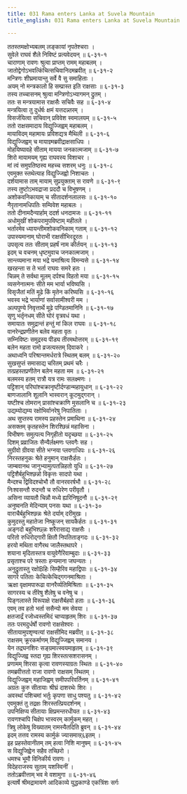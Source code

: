 ```yaml
---
title: 031 Rama enters Lanka at Suvela Mountain
title_english: 031 Rama enters Lanka at Suvela Mountain

---
```

ततस्तमक्षोभ्यबलम् लङ्कायां नृपतेश्चराः ।  
सुवेले राघवं शैले निविष्टं प्रत्यवेदयन् ॥ ६-३१-१  
चाराणाम् रावणः श्रुत्वा प्राप्तम् रामम् महाबलम् ।  
जातोद्वेगोऽभवत्किंचित्सचिवानिदमब्रवीत् ॥ ६-३१-२  
मन्त्रिणः शीघ्रमायान्तु सर्वे वै सु समाहिताः ।  
अयम् नो मन्त्रकालो हि सम्प्रास्त इति राक्षसाः ॥ ६-३१-३  
तस्य तच्चासनम् श्रुत्वा मन्त्रिणोऽभ्यागमन् द्रुतम् ।  
ततः स मन्त्रयामास राक्षसैः सचिवैः सह ॥ ६-३१-४  
मन्त्रयित्वा तु दुर्धर्षः क्षमं यत्तदन्न्तरम् ।  
विसर्जयित्वा सचिवान् प्रविवेश स्वमालयम् ॥ ६-३१-५  
ततो राक्षसमादाय विद्युज्जिह्वम् महाबलम् ।  
मायाविदम् महामायः प्रविशद्यत्र मैथिली ॥ ६-३१-६  
विद्युज्जिह्वम् च मायाज्ञ्मब्रवीद्राक्षसाधिपः ।  
मोहयिष्यावहे सीताम् मायया जनकात्मजाम् ॥ ६-३१-७  
शिरो मायामयम् गृह्य राघवस्य विशाचर ।  
मां त्वं समुपतिष्ठस्व महच्च सशरम् धनुः ॥ ६-३१-८  
एवमुक्त स्तथेत्याह विद्युज्जिह्वो निशाचतः ।  
दर्शयामास ताम् मायाम् सुप्रयुक्ताम् स रावणे ॥ ६-३१-९  
तस्य तुष्टोऽभवद्राजा प्रददौ च विभूषणम् ।  
अशोकवनिकायाम् च सीतादर्शनलालसः ॥ ६-३१-१०  
नैरृतानामधिपतिः सम्विवेश महाबलः ।  
ततो दीनामदैन्यार्हाम् ददर्श धनदामजः ॥ ६-३१-११  
अधोमुखीं शोकपरामुपविष्टाम् महीतले ।  
भर्तारमेव ध्यायन्तीमशोकवनिकाम् गताम् ॥ ६-३१-१२  
उपास्यमानाम् घोराभी राक्षसीभिरदूरतः ।  
उपसृत्य ततः सीताम् प्रहर्षं नाम कीर्तयन् ॥ ६-३१-१३  
इदम् च वचनम् धृष्टमुवाच जनकात्मजाम् ।  
सान्त्व्यमाना मया भद्रे यमाश्रित्य विमन्यसे ॥ ६-३१-१४  
खरहन्ता स ते भर्ता राघवः समरे हतः ।  
चिन्नम् ते सर्वथा मूलम् दर्पश्च विहतो मया ॥ ६-३१-१५  
व्यसनेनात्मनः सीते मम भार्या भविष्यसि ।  
विसृजैतां मतिं मूढे किं मृतेन करिष्यसि ॥ ६-३१-१६  
भवस्व भद्रे भार्याणां सर्वासामीश्वरी मम ।  
अल्पपुण्ये निवृत्तार्थे मूढे पण्डितमानिनि ॥ ६-३१-१७  
सृणु भर्तृनधम् सीते घोरं वृत्रवधं यथा ।  
समायातः समुद्रान्तं हन्तुं मां किल राघवः ॥ ६-३१-१८  
वानरेन्द्रप्रणीतेन बलेव महता वृतः ।  
सम्निविष्टः समुद्रस्य पीड्य तीरमथोत्तरम् ॥ ६-३१-१९  
बलेन महता रामो व्रजत्यस्तम् दिवाकरे ।  
अथाध्वनि परिश्रान्तमर्धरात्रे स्थितम् बलम् ॥ ६-३१-२०  
सुखसुप्तं समासाद्य चरितम् प्रथमं चरैः ।  
तत्प्रहस्तप्रणीतेन बलेन महता मम ॥ ६-३१-२१  
बलमस्य हतम् रात्रौ यत्र रामः सलक्ष्मणः ।  
पट्टिशान् परिघांश्चक्रानृष्टीर्दण्डान्महायुधान् ॥ ६-३१-२२  
बाणजालानि शूलानि भास्वरान् कूटमुद्गरान् ।  
यष्टीश्च तोमरान् प्रासांश्चक्राणि मुसलानि च ॥ ६-३१-२३  
उद्यम्योद्यम्य रक्षोभिर्वानरेषु निपातिताः ।  
अथ सुप्तस्य रामस्य प्रहस्तेन प्रमाथिना ॥ ६-३१-२४  
असक्तम् कृतहस्तेन शिरश्छिन्नं महासिना ।  
विभीषणः समुत्पत्य निगृहीतो यदृच्छया ॥ ६-३१-२५  
दिशम् प्रव्राजितः सैन्यैर्लक्ष्मणः प्लवगैः सह ।  
सुग्रीवो ग्रीवया सीते भग्नया प्लवगाधिपः ॥ ६-३१-२६  
निरस्तहनुकः श्रेते हनुमान् राक्षसैःर्हतः ।  
जाम्बवानथ जानुभ्यामुत्पतन्निहतो युधि ॥ ६-३१-२७  
पट्टिशैर्बहुभिश्छन्नो विकृत्तः सादपो यथा ।  
मैन्दश्च द्विविदश्चोभौ तौ वानरवरर्षभौ ॥ ६-३१-२८  
निःश्वसन्तौ रुदन्तौ च रुधिरेण परीवृतौ ।  
असिना व्यायतौ चिन्नौ मध्ये ह्यरिनिषूदनौ ॥ ६-३१-२९  
अनुष्वनति मेदिन्याम् पनसः यथा ॥ ६-३१-३०  
वाराचैर्बहुभिश्छन्नः श्रेते दर्याम् दरीमुखः ।  
कुमुदस्तु महातेजा निष्कूजन् सायकैर्हतः ॥ ६-३१-३१  
अङ्गदो बहुभिश्छ्न्नः शरैरासाद्य राक्षसैः ।  
परितो रुधिरोद्गारी क्षितौ निपतिताङ्गदः ॥ ६-३१-३२  
हरयो मथिता वागैरथ जालैस्तथापरे ।  
शयाना मृदितास्तत्र वायुवेगैरिवाम्बुदाः ॥ ६-३१-३३  
प्रसृताश्च परे त्रस्ताः हन्यमाना जघन्यतः ।  
अनुद्रुतास्तु रक्षोBहिः सिम्हैरिव महाद्विपाः ॥ ६-३१-३४  
सागरे पतिताः केचित्केचिद्गगनमाश्रिताः ।  
ऋक्षा वृक्षामपारूढा वानरैर्व्यतिमिश्रिताः ॥ ६-३१-३५  
सागरस्य च तीरेषु शैलेषु च वनेषु च ।  
पिङ्गलास्ते विरूपाक्षे राक्षसैर्बहवो हताः ॥ ६-३१-३६  
एवम् तव हतो भर्ता ससैन्यो मम सेवया ।  
क्षतजार्द्रं रजोध्वस्तमिदं चाप्याहृतम् शिरः ॥ ६-३१-३७  
ततः परमदुर्धर्षो रावणो राक्षसेश्वरः ।  
सीतायामुपशृण्वत्यां राक्षसीमिद मब्रवीत् ॥ ६-३१-३८  
राक्षसम् क्रूरकर्माणम् विद्युज्जिह्वम् समानय ।  
येन तद्रघनशिरः सङ्ग्रमात्स्वयमाहृतम् ॥ ६-३१-३९  
विद्युज्जिह्व स्तदा गृह्य शिरस्तत्सशरासनम् ।  
प्रणामम् शिरसा कृत्वा रावणस्याग्रतः स्थितः ॥ ६-३१-४०  
तमब्रवीत्ततो राजा रावणो राक्षसम् स्थितम् ।  
विद्युज्जिह्वम् महाजिह्वम् समीपपरिवर्तिनम् ॥ ६-३१-४१  
अग्रतः कुरु सीतायाः श्रीघ्रं दाशरथेः शिरः ।  
अवस्थां पशिचमां भर्तुः कृपणा साधु पश्यतु ॥ ६-३१-४२  
एवमुक्तं तु तद्रक्षः शिरस्तत्प्रियदर्शनम् ।  
उपनिक्षिप्य सीतायाः क्षिप्रमन्तरधीयत ॥ ६-३१-४३  
रावणश्चापि चिक्षेप भास्वरम् कार्मुकम् महत् ।  
त्रिषु लोकेषु विख्यातम् रामस्यैतदिति ब्रुवन् ॥ ६-३१-४४  
इदम् तत्तव रामस्य कार्मुकं ज्यासमाव्ऱ्६इतम् ।  
इह प्रहस्तेवानीतम् तम् हत्वा निशि मानुषम् ॥ ६-३१-४५  
स विद्युजिह्वेन सहैव तच्छिरो ।  
धमश्च भूमौ विनिकीर्य रावणः ।  
विदेहराजस्य सुताम् यशस्विनीं ।  
ततोऽब्रवीत्ताम् भव मे वशामुगा ॥ ६-३१-४६  
इत्यार्षे श्रीमद्रामायणे आदिकाव्ये युद्धकाण्डे एकत्रिंशः सर्गः